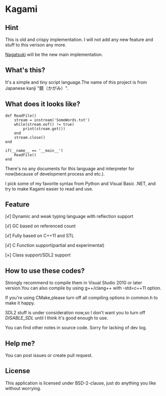 # Kagami

## Hint
This is old and crispy implementation. I will not add any new feature and stuff to this verison any more.

[Nagatsuki](https://github.com/suzunakamura/nagatsuki) will be the new main implementation.

## What's this?
It's a simple and tiny script language.The name of this project is from Japanese kanji "鏡（かがみ）".

## What does it looks like?

```
def ReadFile()
    stream = instream('SomeWords.txt')
    while(stream.eof() != true)
        print(stream.get())
    end
    stream.close()
end

if(__name__ == '__main__')
    ReadFile()
end
```

There's no any documents for this language and interpreter for now(because of development process and etc.).

I pick some of my favorite syntax from Python and Visual Basic .NET, and try to make Kagami easier to read and use. 

## Feature
[√] Dynamic and weak typing language with reflection support

[√] GC based on referenced count

[√] Fully based on C++11 and STL

[√] C Function support(partial and experimental)

[×] Class support/SDL2 support


## How to use these codes?
Strongly recommend to compile them in Visual Studio 2010 or later version.You can also compile by using g++/clang++ with -std=c++11 option.

If you're using CMake,please turn off all compiling options in common.h to make it happy.

SDL2 stuff is under consideration now,so I don't want you to turn off _DISABLE_SDL_ until I think it's good enough to use.

You can find other notes in source code. Sorry for lacking of dev log.

## Help me?
You can post issues or create pull request.

## License
This application is licensed under BSD-2-clause, just do anything you like without worrying.
